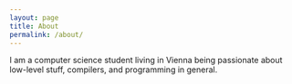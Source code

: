 ```yaml
---
layout: page
title: About
permalink: /about/
---
```

I am a computer science student living in Vienna being passionate about
low-level stuff, compilers, and programming in general.
